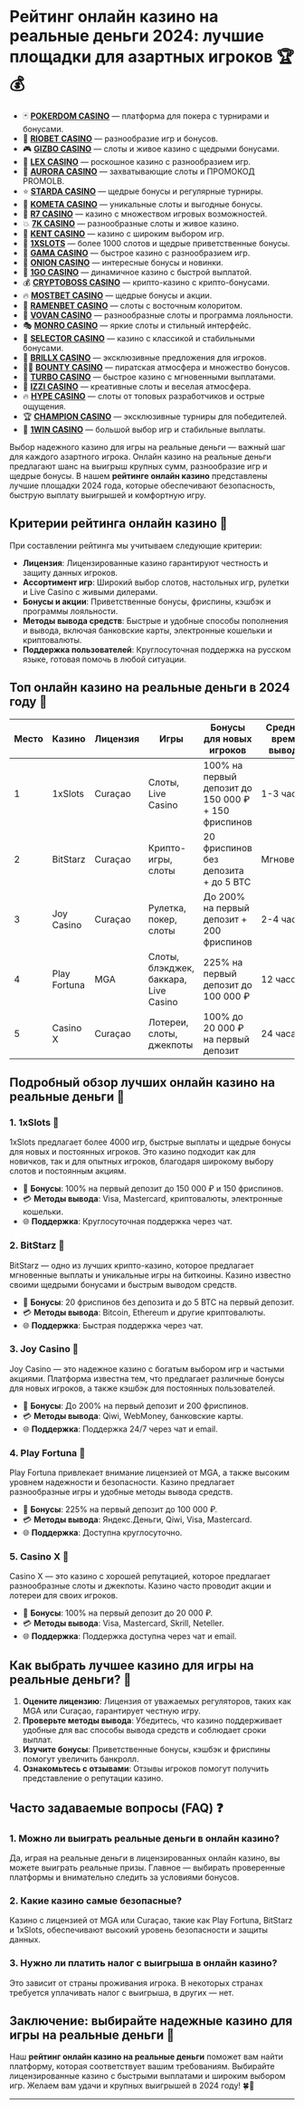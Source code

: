 # Рейтинг онлайн казино на реальные деньги 2024: лучшие площадки для азартных игроков 🏆💰
- 🃏 **[POKERDOM CASINO](https://brandplay.link/Bxg7SC7H)** — платформа для покера с турнирами и бонусами.
- 🌟 **[RIOBET CASINO](https://brandplay.link/dtx89f2L)** — разнообразие игр и бонусов.
- 🎮 **[GIZBO CASINO](https://gizbo-tea02.com/c8e962e89)** — слоты и живое казино с щедрыми бонусами.
- 🏅 **[LEX CASINO](https://brandplay.link/2HFTmBc8)** — роскошное казино с разнообразием игр.
- 🌌 **[AURORA CASINO](https://10trafic-stat2.com/click/668546566bcc6313411604c7/6766/15114/subaccount?promocode=PROMOLB)** — захватывающие слоты и ПРОМОКОД PROMOLB.
- ⭐ **[STARDA CASINO](https://brandplay.link/cpFQbWKn)** — щедрые бонусы и регулярные турниры.
- 🌠 **[KOMETA CASINO](https://brandplay.link/tLG15CCb)** — уникальные слоты и выгодные бонусы.
- 🎯 **[R7 CASINO](https://brandplay.link/zPmNmTWG)** — казино с множеством игровых возможностей.
- 💥 **[7K CASINO](https://brandplay.link/dd46bNgD)** — разнообразные слоты и живое казино.
- 🎲 **[KENT CASINO](https://brandplay.link/tj7BwCb4)** — казино с широким выбором игр.
- 🎰 **[1XSLOTS](https://brandplay.link/R4xfxqdm)** — более 1000 слотов и щедрые приветственные бонусы.
- 💎 **[GAMA CASINO](https://brandplay.link/zrZpLFTP)** — быстрое казино с разнообразием игр.
- 🍄 **[ONION CASINO](https://obclk001-2d.top/click?offer_id=986&partner_id=10542&landing_id=1798&utm_medium=affiliate&sub_1=oncasino3)** — интересные бонусы и новинки.
- 🚀 **[1GO CASINO](https://1go-ircp01.com/ce015f410)** — динамичное казино с быстрой выплатой.
- 💰 **[CRYPTOBOSS CASINO](https://cryptobossc.online/d847bcfa9)** — крипто-казино с крипто-бонусами.
- 🔥 **[MOSTBET CASINO](https://ktbtis024ifqfn0mst.com/beQs)** — щедрые бонусы и акции.
- 🍜 **[RAMENBET CASINO](https://get.saltyram.com/ru/registration?apkpop=0&partner=p24970p3296034p5526)** — слоты с восточным колоритом.
- 🎉 **[VOVAN CASINO](https://vovan.site/d098ab058)** — разнообразные слоты и программа лояльности.
- 🎭 **[MONRO CASINO](https://mnr-ircp01.com/c3ce72a2c)** — яркие слоты и стильный интерфейс.
- 🎩 **[SELECTOR CASINO](https://gosel.vc/SELVK)** — казино с классикой и стабильными бонусами.
- 💎 **[BRILLX CASINO](https://brillx.uno/BRIVK)** — эксклюзивные предложения для игроков.
- 🏴‍☠️ **[BOUNTY CASINO](https://bounty-casino.de/BOVK)** — пиратская атмосфера и множество бонусов.
- 💨 **[TURBO CASINO](https://turbo-casino.ch/TURVK)** — быстрое казино с мгновенными выплатами.
- 🌈 **[IZZI CASINO](https://izzi-fr03.com/ca7c8a7b7)** — креативные слоты и веселая атмосфера.
- 🔥 **[HYPE CASINO](https://hypekaz.com/dc2f44ad0)** — слоты от топовых разработчиков и острые ощущения.
- 🏆 **[CHAMPION CASINO](https://champcasino.ink/pobeda/doa-hats?p80412p305331p112c)** — эксклюзивные турниры для победителей.
- 🎯 **[1WIN CASINO](https://brandplay.link/6F5VqbyZ)** — большой выбор игр и стабильные выплаты.

Выбор надежного казино для игры на реальные деньги — важный шаг для каждого азартного игрока. Онлайн казино на реальные деньги предлагают шанс на выигрыш крупных сумм, разнообразие игр и щедрые бонусы. В нашем **рейтинге онлайн казино** представлены лучшие площадки 2024 года, которые обеспечивают безопасность, быструю выплату выигрышей и комфортную игру.

## Критерии рейтинга онлайн казино 🎯

При составлении рейтинга мы учитываем следующие критерии:

- **Лицензия**: Лицензированные казино гарантируют честность и защиту данных игроков.
- **Ассортимент игр**: Широкий выбор слотов, настольных игр, рулетки и Live Casino с живыми дилерами.
- **Бонусы и акции**: Приветственные бонусы, фриспины, кэшбэк и программы лояльности.
- **Методы вывода средств**: Быстрые и удобные способы пополнения и вывода, включая банковские карты, электронные кошельки и криптовалюты.
- **Поддержка пользователей**: Круглосуточная поддержка на русском языке, готовая помочь в любой ситуации.

## Топ онлайн казино на реальные деньги в 2024 году 🥇

| Место | Казино        | Лицензия     | Игры                     | Бонусы для новых игроков       | Среднее время вывода | Рейтинг пользователей |
|-------|---------------|--------------|--------------------------|--------------------------------|----------------------|------------------------|
| 1     | 1xSlots       | Curaçao      | Слоты, Live Casino       | 100% на первый депозит до 150 000 ₽ + 150 фриспинов | 1-3 часа             | ⭐⭐⭐⭐⭐                 |
| 2     | BitStarz      | Curaçao      | Крипто-игры, слоты       | 20 фриспинов без депозита + до 5 BTC | Мгновенно            | ⭐⭐⭐⭐⭐                 |
| 3     | Joy Casino    | Curaçao      | Рулетка, покер, слоты    | До 200% на первый депозит + 200 фриспинов | 2-4 часа             | ⭐⭐⭐⭐                  |
| 4     | Play Fortuna  | MGA          | Слоты, блэкджек, баккара, Live Casino | 225% на первый депозит до 100 000 ₽ | 12 часов             | ⭐⭐⭐⭐                  |
| 5     | Casino X      | Curaçao      | Лотереи, слоты, джекпоты | 100% до 20 000 ₽ на первый депозит | 24 часа              | ⭐⭐⭐⭐                  |

## Подробный обзор лучших онлайн казино на реальные деньги 🎰

### 1. **1xSlots** 🥇
1xSlots предлагает более 4000 игр, быстрые выплаты и щедрые бонусы для новых и постоянных игроков. Это казино подходит как для новичков, так и для опытных игроков, благодаря широкому выбору слотов и постоянным акциям.

- 🎁 **Бонусы**: 100% на первый депозит до 150 000 ₽ и 150 фриспинов.
- 💳 **Методы вывода**: Visa, Mastercard, криптовалюты, электронные кошельки.
- 🌐 **Поддержка**: Круглосуточная поддержка через чат.

### 2. **BitStarz** 🥈
BitStarz — одно из лучших крипто-казино, которое предлагает мгновенные выплаты и уникальные игры на биткоины. Казино известно своими щедрыми бонусами и быстрым выводом средств.

- 🎁 **Бонусы**: 20 фриспинов без депозита и до 5 BTC на первый депозит.
- 💳 **Методы вывода**: Bitcoin, Ethereum и другие криптовалюты.
- 🌐 **Поддержка**: Быстрая поддержка через чат.

### 3. **Joy Casino** 🥉
Joy Casino — это надежное казино с богатым выбором игр и частыми акциями. Платформа известна тем, что предлагает различные бонусы для новых игроков, а также кэшбэк для постоянных пользователей.

- 🎁 **Бонусы**: До 200% на первый депозит и 200 фриспинов.
- 💳 **Методы вывода**: Qiwi, WebMoney, банковские карты.
- 🌐 **Поддержка**: Поддержка 24/7 через чат и email.

### 4. **Play Fortuna** 🌟
Play Fortuna привлекает внимание лицензией от MGA, а также высоким уровнем надежности и безопасности. Казино предлагает разнообразные игры и удобные методы вывода средств.

- 🎁 **Бонусы**: 225% на первый депозит до 100 000 ₽.
- 💳 **Методы вывода**: Яндекс.Деньги, Qiwi, Visa, Mastercard.
- 🌐 **Поддержка**: Доступна круглосуточно.

### 5. **Casino X** 🌟
Casino X — это казино с хорошей репутацией, которое предлагает разнообразные слоты и джекпоты. Казино часто проводит акции и лотереи для своих игроков.

- 🎁 **Бонусы**: 100% на первый депозит до 20 000 ₽.
- 💳 **Методы вывода**: Visa, Mastercard, Skrill, Neteller.
- 🌐 **Поддержка**: Поддержка доступна через чат и email.

## Как выбрать лучшее казино для игры на реальные деньги? 📝

1. **Оцените лицензию**: Лицензия от уважаемых регуляторов, таких как MGA или Curaçao, гарантирует честную игру.
2. **Проверьте методы вывода**: Убедитесь, что казино поддерживает удобные для вас способы вывода средств и соблюдает сроки выплат.
3. **Изучите бонусы**: Приветственные бонусы, кэшбэк и фриспины помогут увеличить банкролл.
4. **Ознакомьтесь с отзывами**: Отзывы игроков помогут получить представление о репутации казино.

## Часто задаваемые вопросы (FAQ) ❓

### 1. Можно ли выиграть реальные деньги в онлайн казино?
Да, играя на реальные деньги в лицензированных онлайн казино, вы можете выиграть реальные призы. Главное — выбирать проверенные платформы и внимательно следить за условиями бонусов.

### 2. Какие казино самые безопасные?
Казино с лицензией от MGA или Curaçao, такие как Play Fortuna, BitStarz и 1xSlots, обеспечивают высокий уровень безопасности и защиты данных.

### 3. Нужно ли платить налог с выигрыша в онлайн казино?
Это зависит от страны проживания игрока. В некоторых странах требуется уплачивать налог с выигрыша, в других — нет.

## Заключение: выбирайте надежные казино для игры на реальные деньги 🎲

Наш **рейтинг онлайн казино на реальные деньги** поможет вам найти платформу, которая соответствует вашим требованиям. Выбирайте лицензированные казино с быстрыми выплатами и широким выбором игр. Желаем вам удачи и крупных выигрышей в 2024 году! 🍀💸

---

